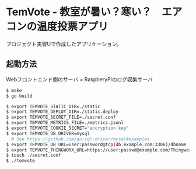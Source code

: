 # TemVote - 教室が暑い？寒い？　エアコンの温度投票アプリ
プロジェクト実習Uで作成したアプリケーション。

## 起動方法
Webフロントエンド側のサーバ + RaspberyPiのログ収集サーバ

```bash
$ make
$ go build

$ export TEMVOTE_STATIC_DIR=./static
$ export TEMVOTE_DEPLOY_DIR=./static.deploy
$ export TEMVOTE_SECRET_FILE=./secret.conf
$ export TEMVOTE_METRICS_FILE=./metrics.jsonl
$ export TEMVOTE_COOKIE_SECRET="encryption key"
$ export TEMVOTE_DB_DRIVER=mysql
  # See https://github.com/go-sql-driver/mysql#examples
$ export TEMVOTE_DB_URL=user:password@tcp(db.example.com:3306)/dbname
$ export TEMVOTE_THINGWORX_URL=https://user:passwd@example.com/Thingworx
$ touch ./secret.conf
$ ./temvote
```
